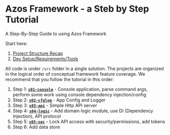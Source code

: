 # Azos Framework - a Steb by Step Tutorial

A Step-By-Step Guide to using Azos Framework

Start here:
1. [Project Structure Recap](/doc/project-structure.md)
2. [Dev Setup/Requirements/Tools](/doc/dev-setup.md)

All code is under `/src` folder in a single solution. 
The projects are organized in the logical order of conceptual framework feature coverage. 
We recommend that you follow the tutorial in this order:
1. Step 1: **[`s01-console`](/src/s01-console)** - Console application, parse command args, perform some work using console dependency injection/config
2. Step 2: **[`s02-cfglog`]()** - App Config and Logger
3. Step 3: **[`s03-api`]()** - Simple Http API server
4. Step 4: **[`s04-logic`]()** - Add domain logic module, use DI (Dependency Injection), API protocol
8. Step 5: **[`s05-sec`]()** - Lock API access with security/permissions, add tokens
7. Step 6: Add data store

